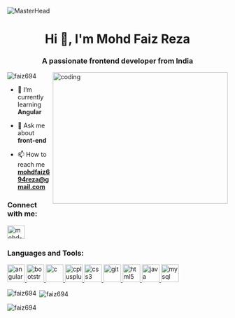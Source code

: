 ![MasterHead](https://1.bp.blogspot.com/-7A4WynwLsMw/XbBpCXG8fHI/AAAAAAAAMt4/uOa1bpLskYgrwGbllhSu2SDj_Mig8SXJQCLcBGAsYHQ/s1600/2000_600px.gif)
<h1 align="center">Hi 👋, I'm Mohd Faiz Reza</h1>
<h3 align="center">A passionate frontend developer from India</h3>
<img align="right" alt="coding" width="400" height="300"  src="https://img.freepik.com/free-vector/hand-drawn-web-developers_23-2148819604.jpg?w=826&t=st=1691825326~exp=1691825926~hmac=a12a3d0a4beae9892f05f81b4eba4301c2db24a738d0850f0d7b6a8be6461c2b">

<p align="left"> <img src="https://komarev.com/ghpvc/?username=faiz694&label=Profile%20views&color=0e75b6&style=flat" alt="faiz694" /> </p>

- 🌱 I’m currently learning **Angular**

- 💬 Ask me about **front-end**

- 📫 How to reach me **mohdfaiz694reza@gmail.com**

<h3 align="left">Connect with me:</h3>
<p align="left">
<a href="https://linkedin.com/in/https://www.linkedin.com/in/mohd-faiz-reza-7361a423b" target="blank"><img align="center" src="https://1000logos.net/wp-content/uploads/2023/01/LinkedIn-logo.png" alt="mohd-faiz-reza-7361a423b" height="30" width="40" /></a>
</p>

<h3 align="left">Languages and Tools:</h3>
<p align="left"> <a href="https://angular.io" target="_blank" rel="noreferrer"> <img src="https://angular.io/assets/images/logos/angular/angular.svg" alt="angular" width="40" height="40"/> </a> <a href="https://getbootstrap.com" target="_blank" rel="noreferrer"> <img src="https://img.freepik.com/premium-photo/bootstrap-5-purple-logo-with-purple-background-3d-render_582637-309.jpg?w=826" alt="bootstrap" width="40" height="40"/> </a> <a href="https://www.cprogramming.com/" target="_blank" rel="noreferrer"> <img src="https://encrypted-tbn0.gstatic.com/images?q=tbn:ANd9GcQ3pZiNL_KCkdwT5GoXLV6hH3SCqyQWxx85v12cUmI-rn5ZK2UN8qev_O73nvRXzNJN1SY&usqp=CAU" alt="c" width="40" height="40"/> </a> <a href="https://www.w3schools.com/cpp/" target="_blank" rel="noreferrer"> <img src="https://pluralsight.imgix.net/paths/path-icons/c-plus-plus-93c7ddd5cc.png" alt="cplusplus" width="40" height="40"/> </a> <a href="https://www.w3schools.com/css/" target="_blank" rel="noreferrer"> <img src="https://cdn-icons-png.flaticon.com/512/919/919826.png?w=740&t=st=1691822932~exp=1691823532~hmac=ee887d03911e9b6932f5c5451da8e3167ce04c6faa8041fb464cd99e267029c8" alt="css3" width="40" height="40"/> </a> <a href="https://git-scm.com/" target="_blank" rel="noreferrer"> <img src="https://www.vectorlogo.zone/logos/git-scm/git-scm-icon.svg" alt="git" width="40" height="40"/> </a> <a href="https://www.w3.org/html/" target="_blank" rel="noreferrer"> <img src="https://cdn-icons-png.flaticon.com/512/919/919827.png?w=740&t=st=1691823495~exp=1691824095~hmac=9ec1e8b3ebd6b82ba97739dcb9b450d04384665d3d6d058511a81302b5894268" alt="html5" width="40" height="40"/> </a> <a href="https://www.java.com" target="_blank" rel="noreferrer"> <img src="https://cdn-icons-png.flaticon.com/512/1199/1199123.png?w=740&t=st=1691824014~exp=1691824614~hmac=ec2b0787cca830dfbb934d18fe6e44ea1c156d4864f221e479440460e64ef5a5" alt="java" width="40" height="40"/> </a> <a href="https://www.mysql.com/" target="_blank" rel="noreferrer"> <img src="https://1000logos.net/wp-content/uploads/2020/08/MySQL-Logo.png" alt="mysql" width="40" height="40"/> </a> </p>

<p><img align="left" src="https://github-readme-stats.vercel.app/api/top-langs?username=faiz694&show_icons=true&locale=en&layout=compact" alt="faiz694" /></p>

<p>&nbsp;<img align="center" src="https://github-readme-stats.vercel.app/api?username=faiz694&show_icons=true&locale=en" alt="faiz694" /></p>

<p><img align="center" src="https://github-readme-streak-stats.herokuapp.com/?user=faiz694&" alt="faiz694" /></p>


